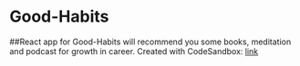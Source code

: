 # Good-Habits
##React app for Good-Habits will recommend you some books, meditation and podcast for growth in career.
Created with CodeSandbox: [link](https://6rpd7.csb.app/)

